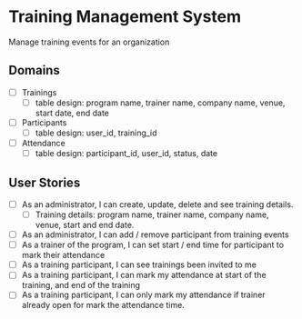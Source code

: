 # Training Management System

Manage training events for an organization

## Domains

- [ ] Trainings
  - [ ] table design: program name, trainer name, company name, venue, start date, end date
- [ ] Participants
  - [ ] table design: user_id, training_id
- [ ] Attendance
  - [ ] table design: participant_id, user_id, status, date

## User Stories

- [ ] As an administrator, I can create, update, delete and see training details.
  - [ ] Training details: program name, trainer name, company name, venue, start and end date.
- [ ] As an administrator, I can add / remove participant from training events
- [ ] As a trainer of the program, I can set start / end time for participant to mark their attendance
- [ ] As a training participant, I can see trainings been invited to me
- [ ] As a training participant, I can mark my attendance at start of the training, and end of the training
- [ ] As a training participant, I can only mark my attendance if trainer already open for mark the attendance time.
